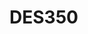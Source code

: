 # DES350

<html>
<style>
	.body {
		font-family: "Univers";
		font-size: 20px;
		padding: 10px 10px 10px 10px;
	}
  
	</style>	
  
<head>
<meta charset="UTF-8">
<title>Viviana Diaz / DES-350</title>
</head>

<body> 
	<p><strong>Viviana Diaz / DES-250</strong>
    
	<br><a href="calculator.html" target="_self">css calculator</a><br>
		
	<br><a href="moodboard.jpg" target="_self">moodboard</a><br>
		
	<br><a href="calculatordesign1.jpg" target="_self">calcdesign1</a><br>
		
	<br><a href="calculatordesign2.jpg" target="_self">calcdesign2</a><br>
	
	<br><a href="mvcalcdesign.html" target="_self">mvcalcdesign</a><br>
</p>
	
</body>
</html>
